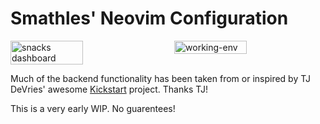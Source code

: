 # Smathles' Neovim Configuration
<div style="display: flex; justify-content: space-between;">


  <img src="https://github.com/user-attachments/assets/e279288b-f77b-4166-a3e0-c3ab5123d140" alt="snacks dashboard" width="48%" />
  
  <img src="https://github.com/user-attachments/assets/aab4cc00-5508-476f-a625-4367b23009fb" alt="working-env" width="48%" />

</div>

Much of the backend functionality has been taken from or inspired by TJ DeVries' awesome [Kickstart](https://github.com/nvim-lua/kickstart.nvim) project. Thanks TJ!

This is a very early WIP. No guarentees!
